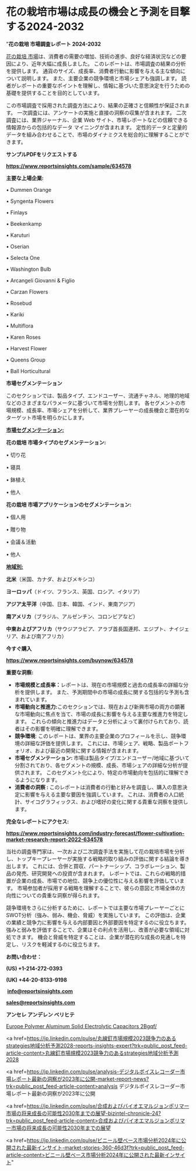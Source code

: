 # 花の栽培市場は成長の機会と予測を目撃する2024-2032

"<strong>花の栽培 市場調査レポート 2024-2032</strong>

<a href=https://www.reportsinsights.com/sample/634578>花の栽培 市場</a>は、消費者の需要の増加、技術の進歩、良好な経済状況などの要因により、近年大幅に成長しました。 このレポートは、市場調査の結果の分析を提供します。 通貨のサイズ、成長率、消費者行動に影響を与える主な傾向について説明します。 また、主要企業の競争環境と市場シェアも強調します。 読者がレポートの重要なポイントを理解し、情報に基づいた意思決定を行うための基礎を提供することを目的としています。

この市場調査で採用された調査方法により、結果の正確さと信頼性が保証されます。 一次調査には、アンケートの実施と直接の洞察の収集が含まれます。 二次調査には、業界ジャーナル、企業 Web サイト、市場レポートなどの信頼できる情報源からの包括的なデータ マイニングが含まれます。 定性的データと定量的データを組み合わせることで、市場のダイナミクスを総合的に理解することができます。

<strong><b>サンプルPDFをリクエストする</b></strong>

<a href=https://www.reportsinsights.com/sample/634578><strong><u>https://www.reportsinsights.com/sample/634578</u></strong></a>

<strong>主要な上場企業:</strong>

• Dummen Orange

• Syngenta Flowers

• Finlays

• Beekenkamp

• Karuturi

• Oserian

• Selecta One

• Washington Bulb

• Arcangeli Giovanni & Figlio

• Carzan Flowers

• Rosebud

• Kariki

• Multiflora

• Karen Roses

• Harvest Flower

• Queens Group

• Ball Horticultural

<strong>市場セグメンテーション</strong>

このセクションでは、製品タイプ、エンドユーザー、流通チャネル、地理的地域などのさまざまなパラメータに基づいて市場を分割します。 各セグメントの市場規模、成長率、市場シェアを分析して、業界プレーヤーの成長機会と潜在的なターゲット市場を明らかにします。

<strong><u>市場セグメンテーション</u></strong><strong><u>:</u></strong>

<strong>花の栽培 市場タイプのセグメンテーション:</strong>

• 切り花

• 寝具

• 鉢植え

• 他人

<strong>花の栽培 市場アプリケーションのセグメンテーション:</strong>

• 個人用

• 贈り物

• 会議＆活動

• 他人

<strong><u>地域別</u></strong><strong><u>:</u></strong>

<strong>北米</strong>（米国、カナダ、およびメキシコ）

<strong>ヨーロッパ</strong>（ドイツ、フランス、英国、ロシア、イタリア）

<strong>アジア太平洋</strong>（中国、日本、韓国、インド、東南アジア）

<strong>南アメリカ</strong>（ブラジル、アルゼンチン、コロンビアなど）

<strong>中東およびアフリカ</strong>（サウジアラビア、アラブ首長国連邦、エジプト、ナイジェリア、および南アフリカ）

<strong>今すぐ購入</strong>

<a href=https://www.reportsinsights.com/buynow/634578><strong><u>https://www.reportsinsights.com/buynow/634578</u></strong></a>

<strong>重要な洞察:</strong>
<ul>
  <li><strong>市場規模と成長率：</strong>レポートは、現在の市場規模と過去の成長率の詳細な分析を提供します。 また、予測期間中の市場の成長に関する包括的な予測も含まれています。</li>
  <li><strong>市場動向と推進力:</strong>このセクションでは、現在および新興市場の両方の顕著な市場動向に焦点を当て、市場の成長に影響を与える主要な推進力を特定します。 これらの傾向と推進力はデータと分析によって裏付けられており、読者はその影響を明確に理解できます。</li>
  <li><strong>競争環境</strong>: このレポートは、業界の主要企業のプロフィールを示し、競争環境の詳細な評価を提供します。 これには、市場シェア、戦略、製品ポートフォリオ、および最近の開発に関する情報が含まれます。</li>
  <li><strong>市場セグメンテーション: </strong>市場は製品タイプ/エンドユーザー/地域に基づいて分割されており、各セグメントの規模、成長、市場シェアの詳細な分析が提供されます。 このセグメント化により、特定の市場動向を包括的に理解できるようになります。</li>
  <li><strong>消費者の洞察 : </strong>このレポートは消費者の行動と好みを調査し、購入の意思決定に影響を与える主要な要因を強調しています。 これは、消費者の人口統計、サイコグラフィックス、および嗜好の変化に関する貴重な洞察を提供します。</li>
</ul>
<strong>完全なレポートにアクセス:</strong>

<a href=https://www.reportsinsights.com/industry-forecast/flower-cultivation-market-research-report-2022-634578><strong><u><b>https://www.reportsinsights.com/industry-forecast/flower-cultivation-market-research-report-2022-634578</b></u></strong></a>

当社の調査専門家は、一次および二次調査手法を実施して花の栽培市場を分析し、トップキープレーヤーが実施する戦略的取り組みの評価に関する結論を導き出します。 これには、合併と買収、パートナーシップ、コラボレーション、製品の発売、研究開発への投資が含まれます。 レポートでは、これらの戦略的措置が企業の成長、市場での地位、競争上の優位性に与える影響を評価しています。 市場参加者が採用する戦略を理解することで、彼らの意図と市場全体の方向性についての貴重な洞察が得られます。

競争環境をさらに分析するために、レポートでは主要な市場プレーヤーごとにSWOT分析（強み、弱み、機会、脅威）を実施しています。 この評価は、企業の業績と競争力に影響を与える内部要因と外部要因を特定するのに役立ちます。 強みと弱みを評価することで、企業はその利点を活用し、改善が必要な領域に対処できます。 機会と脅威を特定することは、企業が潜在的な成長の見通しを特定し、リスクを軽減するのに役立ちます。

<strong>お問い合わせ：</strong>

<strong>(US) +1-214-272-0393</strong>

<strong>(UK) +44-20-8133-9198</strong>

<strong> </strong><a href=info@reportsinsights.com><strong><u>info@reportsinsights.com</u></strong></a>

<a href=sales@reportsinsights.com><strong><u>sales@reportsinsights.com</u></strong></a>

<strong>アンセレ アンデレン ベリヒテ</strong>

<a href=https://www.linkedin.com/pulse/europe-polymer-aluminum-solid-electrolytic-capacitors-2bgqf/>Europe Polymer Aluminum Solid Electrolytic Capacitors 2Bgqf/</a>

<a href=https://jp.linkedin.com/pulse/丸線釘市場規模2023競争力のあるstrategies地域分析予測2028-reports-insights-expert?trk=public_post_feed-article-content>丸線釘市場規模2023競争力のあるstrategies地域分析予測2028</a>

<a href=https://jp.linkedin.com/pulse/analysis-デジタルボイスレコーダー市場レポート最新の洞察が2023年に公開-market-report-news?trk=public_post_feed-article-content>analysis デジタルボイスレコーダー市場レポート最新の洞察が2023年に公開</a>

<a href=https://jp.linkedin.com/pulse/合成およびバイオエマルジョンポリマー市場の将来成長の可能性2030年までの展望-bizintel-chronicle-24?trk=public_post_feed-article-content>合成およびバイオエマルジョンポリマー市場の将来成長の可能性2030年までの展望</a>

<a href=https://jp.linkedin.com/pulse/ビニール壁ベース市場分析2024年に公開された最新インサイト-market-stories-360-46d3f?trk=public_post_feed-article-content>ビニール壁ベース市場分析2024年に公開された最新インサイト</a>"
